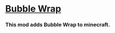 # [Bubble Wrap](https://github.com/oconnelltoby/BubbleWrap) 
### This mod adds Bubble Wrap to minecraft.